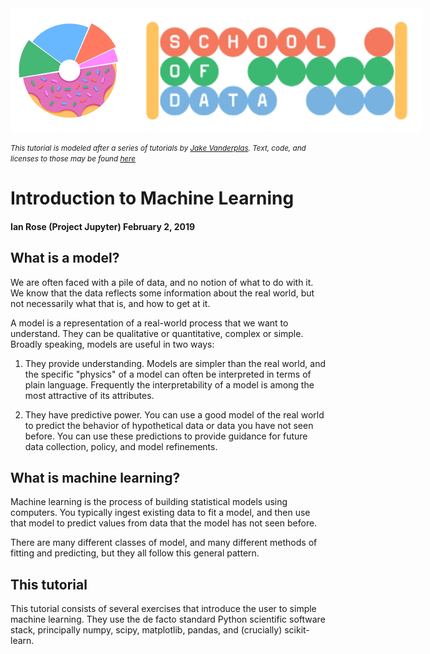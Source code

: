 <div style="display: flex; width: 100%">
    <img style="height: 200px" src=./images/pink-donut-logo.png />
    <img style="height: 200px" src=./images/schoolofdata-logo.png />
</div>

<small><i>This tutorial is modeled after a series of tutorials by [Jake Vanderplas](http://www.vanderplas.com). Text, code, and licenses to those may be found [here](https://github.com/jakevdp)</i></small>

# Introduction to Machine Learning
#### Ian Rose (Project Jupyter) February 2, 2019

## What is a model?

We are often faced with a pile of data, and no notion of what to do with it.
We know that the data reflects some information about the real world, but not necessarily what that is, and how to get at it.

A model is a representation of a real-world process that we want to understand.
They can be qualitative or quantitative, complex or simple.
Broadly speaking, models are useful in two ways:

1. They provide understanding. Models are simpler than the real world, and the specific "physics" of a model can often be interpreted in terms of plain language. Frequently the interpretability of a model is among the most attractive of its attributes.

2. They have predictive power. You can use a good model of the real world to predict the behavior of hypothetical data or data you have not seen before. You can use these predictions to provide guidance for future data collection, policy, and model refinements.

## What is machine learning?

Machine learning is the process of building statistical models using computers.
You typically ingest existing data to fit a model, and then use that model to predict values from data that the model has not seen before.

There are many different classes of model, and many different methods of fitting and predicting, but they all follow this general pattern.

## This tutorial

This tutorial consists of several exercises that introduce the user to simple machine learning.
They use the de facto standard Python scientific software stack,
principally numpy, scipy, matplotlib, pandas, and (crucially) scikit-learn.
